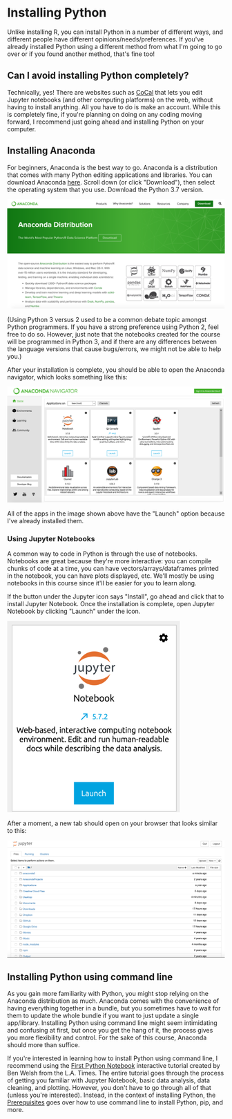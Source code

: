 # Installing Python

Unlike installing R, you can install Python in a number of different ways, and different people have different opinions/needs/preferences. If you've already installed Python using a different method from what I'm going to go over or if you found another method, that's fine too!

## Can I avoid installing Python completely?

Technically, yes! There are websites such as [CoCal](https://cocalc.com/) that lets you edit Jupyter notebooks (and other computing platforms) on the web, without having to install anything. All you have to do is make an account. While this is completely fine, if you're planning on doing on any coding moving forward, I recommend just going ahead and installing Python on your computer.  

## Installing Anaconda

For beginners, Anaconda is the best way to go. Anaconda is a distribution that comes with many Python editing applications and libraries. You can download Anaconda [here](https://www.anaconda.com/distribution/). Scroll down (or click "Download"), then select the operating system that you use. Download the Python 3.7 version. 

<img src="/images/install-python-1.png" width="600">

(Using Python 3 versus 2 used to be a common debate topic amongst Python programmers. If you have a strong preference using Python 2, feel free to do so. However, just note that the notebooks created for the course will be programmed in Python 3, and if there are any differences between the language versions that cause bugs/errors, we might not be able to help you.) 

After your installation is complete, you should be able to open the Anaconda navigator, which looks something like this:

<img src="/images/install-python-2.png" width="600">

All of the apps in the image shown above have the "Launch" option because I've already installed them. 

### Using Jupyter Notebooks

A common way to code in Python is through the use of notebooks. Notebooks are great because they're more interactive: you can compile chunks of code at a time, you can have vectors/arrays/dataframes printed in the notebook, you can have plots displayed, etc. We'll mostly be using notebooks in this course since it'll be easier for you to learn along.

If the button under the Jupyter icon says "Install", go ahead and click that to install Jupyter Notebook. Once the installation is complete, open Jupyter Notebook by clicking "Launch" under the icon. 

<img src="/images/launch-jupyter-1.png" width="400">

After a moment, a new tab should open on your browser that looks similar to this:

<img src="/images/launch-jupyter-2.png" width="600">

## Installing Python using command line

As you gain more familiarity with Python, you might stop relying on the Anaconda distribution as much. Anaconda comes with the convenience of having everything together in a bundle, but you sometimes have to wait for them to update the whole bundle if you want to just update a single app/library. Installing Python using command line might seem intimidating and confusing at first, but once you get the hang of it, the process gives you more flexibility and control. For the sake of this course, Anaconda should more than suffice.

If you're interested in learning how to install Python using command line, I recommend using the [First Python Notebook](https://www.firstpythonnotebook.org/index.html) interactive tutorial created by Ben Welsh from the L.A. Times. The entire tutorial goes through the process of getting you familiar with Jupyter Notebook, basic data analysis, data cleaning, and plotting. However, you don't have to go through all of that (unless you're interested). Instead, in the context of installing Python, the [Prerequisites](https://www.firstpythonnotebook.org/prerequisites/index.html) goes over how to use command line to install Python, pip, and more. 